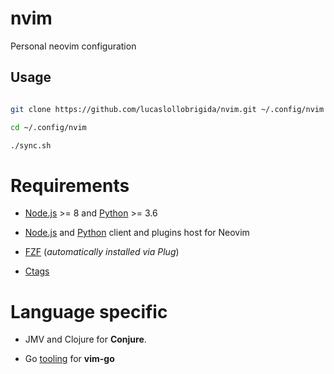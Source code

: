 # nvim

Personal neovim configuration

## Usage

```bash

git clone https://github.com/lucaslollobrigida/nvim.git ~/.config/nvim

cd ~/.config/nvim

./sync.sh

```

# Requirements

+ [Node.js](https://nodejs.org/en/download/) >= 8 and [Python](https://www.python.org/downloads/) >= 3.6

+ [Node.js](https://www.npmjs.com/package/neovim) and [Python](https://pypi.org/project/pynvim/) client and plugins host for Neovim

+ [FZF](https://github.com/junegunn/fzf) (*automatically installed via Plug*)

+ [Ctags](https://github.com/universal-ctags/ctags)

# Language specific 

+ JMV and Clojure for **Conjure**.

+ Go [tooling](https://github.com/golang/tools) for **vim-go**
